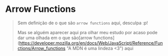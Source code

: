 # Arrow Functions 

> Sem definição de o que são `arrow functions` aqui, desculpa :p! 
>
> Mas se alguém aparecer aqui pra olhar meu estudo por acaso pode dar uma olhada em o que são[arrow functions] (https://developer.mozilla.org/en/docs/Web/JavaScript/Reference/Functions/Arrow_functions "A MDN é uma lindeza <3") aqui